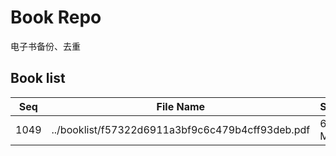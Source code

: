 Book Repo
=========

电子书备份、去重

Book list
---------

| Seq | File Name | Size | MD5 |
| --- | --------- | ---- | --- |
| 1049 | ../booklist/f57322d6911a3bf9c6c479b4cff93deb.pdf | 6.0 MB | f57322d6911a3bf9c6c479b4cff93deb | 
